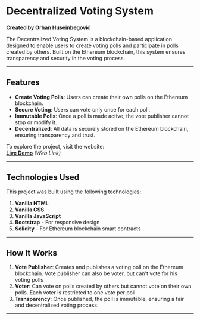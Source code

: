 # Decentralized Voting System

**Created by Orhan Huseinbegović**

The Decentralized Voting System is a blockchain-based application designed to enable users to create voting polls and participate in polls created by others. Built on the Ethereum blockchain, this system ensures transparency and security in the voting process. 

---

## Features
- **Create Voting Polls**: Users can create their own polls on the Ethereum blockchain.
- **Secure Voting**: Users can vote only once for each poll.
- **Immutable Polls**: Once a poll is made active, the vote publisher cannot stop or modify it.
- **Decentralized**: All data is securely stored on the Ethereum blockchain, ensuring transparency and trust.

To explore the project, visit the website:  
**[Live Demo](#)** *(Web Link)*

---

## Technologies Used
This project was built using the following technologies:
1. **Vanilla HTML**
2. **Vanilla CSS**
3. **Vanilla JavaScript**
4. **Bootstrap** - For responsive design
5. **Solidity** - For Ethereum blockchain smart contracts

---

## How It Works
1. **Vote Publisher**: Creates and publishes a voting poll on the Ethereum blockchain. Vote publisher can also be voter, but can't vote for his voting polls
2. **Voter**: Can vote on polls created by others but cannot vote on their own polls. Each voter is restricted to one vote per poll.
3. **Transparency**: Once published, the poll is immutable, ensuring a fair and decentralized voting process.

---

